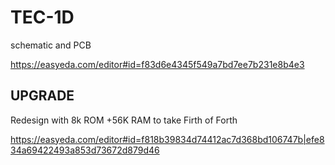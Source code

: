 # TEC-1D 
schematic and PCB

https://easyeda.com/editor#id=f83d6e4345f549a7bd7ee7b231e8b4e3

## UPGRADE

Redesign with 8k ROM +56K RAM to take Firth of Forth

https://easyeda.com/editor#id=f818b39834d74412ac7d368bd106747b|efe834a69422493a853d73672d879d46



